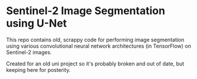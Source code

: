 # Sentinel-2 Image Segmentation using U-Net 

This repo contains old, scrappy code for performing image segmentation using various convolutional neural network architectures (in TensorFlow) on Sentinel-2 images.

Created for an old uni project so it's probably broken and out of date, but keeping here for posterity.

